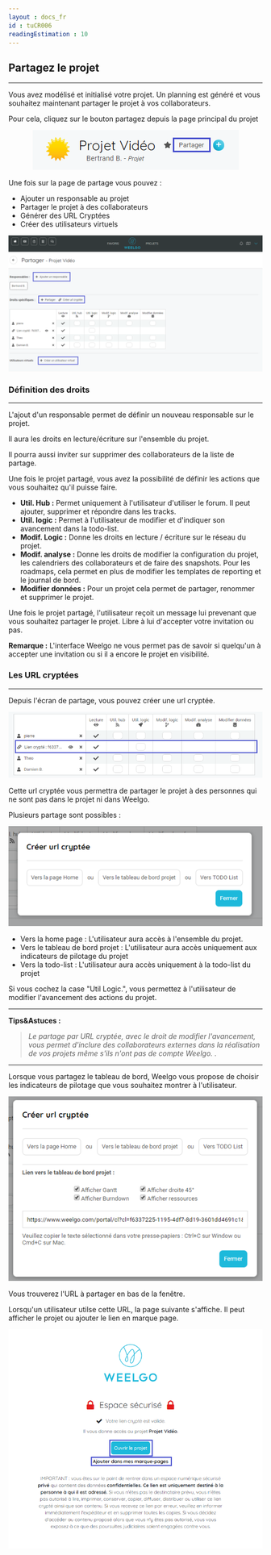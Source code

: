 ```yaml
---
layout : docs_fr
id : tuCR006
readingEstimation : 10
---
```


## Partagez le projet
------------------------

Vous avez modélisé et initialisé votre projet. Un planning est généré et vous souhaitez maintenant partager le projet à vos collaborateurs. 

Pour cela, cliquez sur le bouton partagez depuis la page principal du projet

<p align="center">
<img src="boutonPartager.png">
</p>

Une fois sur la page de partage vous pouvez :
* Ajouter un responsable au projet
* Partager le projet à des collaborateurs
* Générer des URL Cryptées
* Créer des utilisateurs virtuels

<p align="center">
<img src="ecranPartage.png">
</p>

### Définition des droits 
------------------------

L'ajout d'un responsable permet de définir un nouveau responsable sur le projet. 

Il aura les droits en lecture/écriture sur l'ensemble du projet. 

Il pourra aussi inviter sur supprimer des collaborateurs de la liste de partage. 

Une fois le projet partagé, vous avez la possibilité de définir les actions que vous souhaitez qu'il puisse faire.  

* **Util. Hub :** Permet uniquement à l'utilisateur d'utiliser le forum. Il peut ajouter, supprimer et répondre dans les tracks.
* **Util. logic :** Permet à l'utilisateur de modifier et d'indiquer son avancement dans la todo-list.
* **Modif. Logic :** Donne les droits en lecture / écriture sur le réseau du projet.
* **Modif. analyse :** Donne les droits de modifier la configuration du projet, les calendriers des collaborateurs et de faire des snapshots. Pour les roadmaps, cela permet en plus de modifier les templates de reporting et le journal de bord.
* **Modifier données :** Pour un projet cela permet de partager, renommer et supprimer le projet. 

Une fois le projet partagé, l'utilisateur reçoit un message lui prevenant que vous souhaitez partager le projet. Libre à lui d'accepter votre invitation ou pas. 

**Remarque :** L'interface Weelgo ne vous permet pas de savoir si quelqu'un à accepter une invitation ou si il a encore le projet en visibilité. 

### Les URL cryptées
------------------------

Depuis l'écran de partage, vous pouvez créer une url cryptée. 

<p align="center">
<img src="urlCrypte.png">
</p>


Cette url cryptée vous permettra de partager le projet à des personnes qui ne sont pas dans le projet ni dans Weelgo. 

Plusieurs partage sont possibles :


<p align="center">
<img src="choixUrlCryptee.png">
</p>

* Vers la home page : L'utilisateur aura accès à l'ensemble du projet. 
* Vers le tableau de bord projet : L'utilisateur aura accès uniquement aux indicateurs de pilotage du projet
* Vers la todo-list : L'utilisateur aura accès uniquement à la todo-list du projet

Si vous cochez la case "Util Logic.", vous permettez à l'utilisateur de modifier l'avancement des actions du projet. 

---

**Tips&Astuces :**

>*Le partage par URL cryptée, avec le droit de modifier l'avancement, vous permet  d'inclure des collaborateurs externes dans la réalisation de vos projets même s'ils n'ont pas de compte Weelgo. .*

---

Lorsque vous partagez le tableau de bord, Weelgo vous propose de choisir les indicateurs de pilotage que vous souhaitez montrer à l'utilisateur. 

<p align="center">
<img src="lienTableauDeBord.png">
</p>

Vous trouverez l'URL à partager en bas de la fenêtre. 

Lorsqu'un utilisateur utilse cette URL, la page suivante s'affiche. Il peut afficher le projet ou ajouter le lien en marque page. 

<p align="center">
<img src="espaceSecurise.png">
</p>



